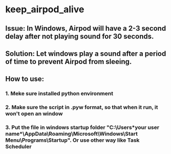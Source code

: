 # keep_airpod_alive
## Issue: In Windows, Airpod will have a 2-3 second delay after not playing sound for 30 seconds. 
## 
## Solution: Let windows play a sound after a period of time to prevent Airpod from sleeing.
## 
## How to use: 
### 1. Meke sure installed python environment
### 2. Make sure the script in .pyw format, so that when it run, it won't open an window
### 3. Put the file in windows startup folder "C:\Users\*your user name*\AppData\Roaming\Microsoft\Windows\Start Menu\Programs\Startup". Or use other way like Task Scheduler
